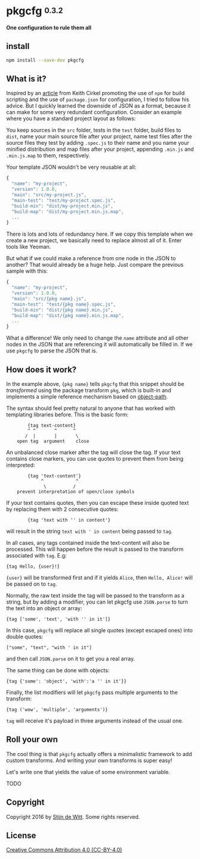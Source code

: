 # pkgcfg <sup><sub>0.3.2</sub></sup>
**One configuration to rule them all**

## install
```sh
npm install --save-dev pkgcfg
```

## What is it?
Inspired by an [article](http://blog.keithcirkel.co.uk/why-we-should-stop-using-grunt/) from Keith Cirkel
promoting the use of `npm` for build scripting and the use of `package.json` for configuration, I tried to
follow his advice. But I quickly learned the downside of JSON as a format, because it can make for some
very redundant configuration. Consider an example where you have a standard project layout as follows:

You keep sources in the `src` folder, tests in the `test` folder, build files to `dist`, name your main
source file after your project, name test files after the source files they test by adding `.spec.js` to their
name and you name your minified distribution and map files after your project, appending `.min.js` and `.min.js.map`
to them, respectively.

Your template JSON wouldn't be very reusable at all:
```js
{
  "name": "my-project",
  "version": 1.0.0,
  "main": "src/my-project.js",
  "main-test": "test/my-project.spec.js",
  "build-min": "dist/my-project.min.js",
  "build-map": "dist/my-project.min.js.map",
  ...
}
```

There is lots and lots of redundancy here. If we copy this template when we create a new project, we
basically need to replace almost all of it. Enter tools like Yeoman.

But what if we could make a reference from one node in the JSON to another? That would
already be a huge help. Just compare the previous sample with this:

```js
{
  "name": "my-project",
  "version": 1.0.0,
  "main": "src/{pkg name}.js",
  "main-test": "test/{pkg name}.spec.js",
  "build-min": "dist/{pkg name}.min.js",
  "build-map": "dist/{pkg name}.min.js.map",
  ...
}
```

What a difference! We only need to change the `name` attribute and all other nodes in the JSON
that are referencing it will automatically be filled in. If we use `pkgcfg` to parse the JSON
that is.

## How does it work?
In the example above, `{pkg name}` tells `pkgcfg` that this snippet should be *transformed* using
the package transform `pkg`, which is built-in and implements a simple reference mechanism based
on [object-path](https://npmjs.org/package/object-path).

The syntax should feel pretty natural to anyone that has worked with templating libraries before.
This is the basic form:

```
		{tag text-content}
	    ^ ^       ^      ^
	   /  |       |       \
	open tag  argument    close
```

An unbalanced close marker after the tag will close the tag. If your text contains close markers, you can
use quotes to prevent them from being interpreted:

```
		{tag 'text-content'}
	         ^            ^
	          \          /
	prevent interpretation of open/close symbols
```

If your text contains quotes, then you can escape these inside quoted text by replacing them with
2 consecutive quotes:

```
		{tag 'text with '' in content'}
```

will result in the string `text with ' in content` being passed to `tag`.

In all cases, any tags contained inside the text-content will also be processed. This will happen before
the result is passed to the transform associated with `tag`. E.g:

```
{tag Hello, {user}!}
```

`{user}` will be transformed first and if it yields `Alice`, then `Hello, Alice!` will be passed on to `tag`.

Normally, the raw text inside the tag will be passed to the transform as a string, but by adding a modifier,
you can let pkgcfg use `JSON.parse` to turn the text into an object or array:

```
{tag ['some', 'text', 'with '' in it']}
```

In this case, `pkgcfg` will replace all single quotes (except escaped ones) into double quotes:

```
["some", "text", "with ' in it"]
```

and then call `JSON.parse` on it to get you a real array.

The same thing can be done with objects:

```
{tag {'some': 'object', 'with':'a '' in it'}}
```

Finally, the list modifiers will let `pkgcfg` pass multiple arguments to the transform:

```
{tag ('wow', 'multiple', 'arguments')}
```

`tag` will receive it's payload in three arguments instead of the usual one.

## Roll your own
The cool thing is that `pkgcfg` actually offers a minimalistic framework to add custom transforms.
And writing your own transforms is super easy!

Let's write one that yields the value of some environment variable.

TODO

## Copyright
Copyright 2016 by [Stijn de Witt](http://StijnDeWitt.com). Some rights reserved.

## License
[Creative Commons Attribution 4.0 (CC-BY-4.0)](https://creativecommons.org/licenses/by/4.0/)